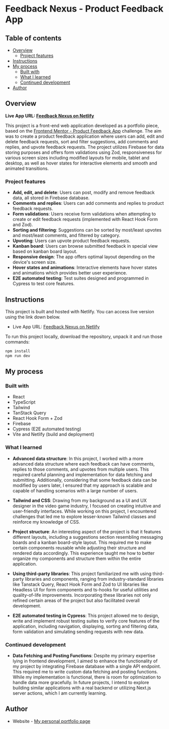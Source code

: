 # Feedback Nexus - Product Feedback App

## Table of contents

- [Overview](#overview)
  - [Project features](#project-features)
- [Instructions](#instructions)
- [My process](#my-process)
  - [Built with](#built-with)
  - [What I learned](#what-i-learned)
  - [Continued development](#continued-development)
- [Author](#author)

## Overview

**Live App URL: [Feedback Nexus on Netlify](https://feedback-nexus.netlify.app/)**

This project is a front-end web application developed as a portfolio piece, based on the [Frontend Mentor - Product Feedback App](https://www.frontendmentor.io/challenges/product-feedback-app-wbvUYqjR6) challenge. The aim was to create a product feedback application where users can add, edit and delete feedback requests, sort and filter suggestions, add comments and replies, and upvote feedback requests. The project utilizes Firebase for data storing purposes and offers form validations using Zod, responsiveness for various screen sizes including modified layouts for mobile, tablet and desktop, as well as hover states for interactive elements and smooth and animated transitions.

### Project features

- **Add, edit, and delete**: Users can post, modify and remove feedback data, all stored in Firebase database.
- **Comments and replies**: Users can add comments and replies to product feedback requests.
- **Form validations**: Users receive form validations when attempting to create or edit feedback requests (implemented with React Hook Form and Zod).
- **Sorting and filtering**: Suggestions can be sorted by most/least upvotes and most/least comments, and filtered by category.
- **Upvoting**: Users can upvote product feedback requests.
- **Kanban board**: Users can browse submitted feedback in special view based on kanban board layout.
- **Responsive design**: The app offers optimal layout depending on the device's screen size.
- **Hover states and animations**: Interactive elements have hover states and animations which provides better user experience.
- **E2E automated testing**: Test suites designed and programmed in Cypress to test core features.

## Instructions

This project is built and hosted with Netlify. You can access live version using the link down below.

- Live App URL: [Feedback Nexus on Netlify](https://feedback-nexus.netlify.app/)

To run this project locally, download the repository, unpack it and run those commands:

```bash
npm install
npm run dev
```

## My process

### Built with

- React
- TypeScript
- Tailwind
- TanStack Query
- React Hook Form + Zod
- Firebase
- Cypress (E2E automated testing)
- Vite and Netlify (build and deployment)

### What I learned

- **Advanced data structure**: In this project, I worked with a more advanced data structure where each feedback can have comments, replies to those comments, and upvotes from multiple users. This required careful planning and implementation for data fetching and submitting. Additionally, considering that some feedback data can be modified by users later, I ensured that my approach is scalable and capable of handling scenarios with a large number of users.

- **Tailwind and CSS**: Drawing from my background as a UI and UX designer in the video game industry, I focused on creating intuitive and user-friendly interfaces. While working on this project, I encountered challenges that led me to explore lesser-known Tailwind classes and reinforce my knowledge of CSS.

- **Project structure**: An interesting aspect of the project is that it features different layouts, including a suggestions section resembling messaging boards and a kanban board-style layout. This required me to make certain components reusable while adjusting their structure and rendered data accordingly. This experience taught me how to better organize my components and structure them within the entire application.

- **Using third-party libraries**: This project familiarized me with using third-party libraries and components, ranging from industry-standard libraries like Tanstack Query, React Hook Form and Zod to UI libraries like Headless UI for form components and ts-hooks for useful utilities and quality-of-life improvements. Incorporating these libraries not only refined certain areas of the project but also facilitated overall development.

- **E2E automated testing in Cypress**: This project allowed me to design, write and implement robust testing suites to verify core features of the application, including navigation, displaying, sorting and filtering data, form validation and simulating sending requests with new data.

### Continued development

- **Data Fetching and Posting Functions**: Despite my primary expertise lying in frontend development, I aimed to enhance the functionality of my project by integrating Firebase database with a single API endpoint. This required me to write custom data fetching and posting functions. While my implementation is functional, there is room for optimization to handle data more gracefully. In future projects, I intend to explore building similar applications with a real backend or utilizing Next.js server actions, which I am currently learning.


## Author

- Website - [My personal portfolio page](https://gd-portfolio.vercel.app/)
